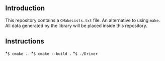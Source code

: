 ## Introduction

This repository contains a `CMakeLists.txt` file. An alternative to using `make`.
All data generated by the library will be placed inside this repository.

## Instructions

  *`$ cmake ..`
  *`$ cmake --build .`
  *`$ ./Driver`
